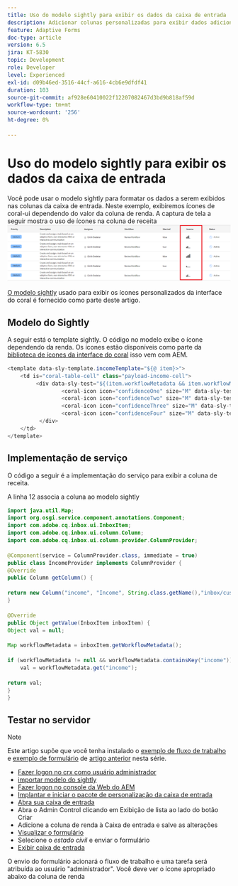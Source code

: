 ```yaml
---
title: Uso do modelo sightly para exibir os dados da caixa de entrada
description: Adicionar colunas personalizadas para exibir dados adicionais do fluxo de trabalho usando um modelo simples
feature: Adaptive Forms
doc-type: article
version: 6.5
jira: KT-5830
topic: Development
role: Developer
level: Experienced
exl-id: d09b46ed-3516-44cf-a616-4cb6e9dfdf41
duration: 103
source-git-commit: af928e60410022f12207082467d3bd9b818af59d
workflow-type: tm+mt
source-wordcount: '256'
ht-degree: 0%

---
```


# Uso do modelo sightly para exibir os dados da caixa de entrada

Você pode usar o modelo sightly para formatar os dados a serem exibidos nas colunas da caixa de entrada. Neste exemplo, exibiremos ícones de coral-ui dependendo do valor da coluna de renda. A captura de tela a seguir mostra o uso de ícones na coluna de receita
![ícones de renda](assets/income-column.PNG)

[O modelo sightly](assets/sightly-template.zip) usado para exibir os ícones personalizados da interface do coral é fornecido como parte deste artigo.

## Modelo do Sightly

A seguir está o template sightly. O código no modelo exibe o ícone dependendo da renda. Os ícones estão disponíveis como parte da [biblioteca de ícones da interface do coral](https://helpx.adobe.com/experience-manager/6-3/sites/developing/using/reference-materials/coral-ui/coralui3/Coral.Icon.html#availableIcons) isso vem com AEM.

```java
<template data-sly-template.incomeTemplate="${@ item}>">
    <td is="coral-table-cell" class="payload-income-cell">
         <div data-sly-test="${(item.workflowMetadata && item.workflowMetadata.income)}" data-sly-set.income ="${item.workflowMetadata.income}">
                 <coral-icon icon="confidenceOne" size="M" data-sly-test="${income >=0 && income <10000}"></coral-icon>
                 <coral-icon icon="confidenceTwo" size="M" data-sly-test="${income >=10000 && income <100000}"></coral-icon>
                 <coral-icon icon="confidenceThree" size="M" data-sly-test="${income >=100000 && income <500000}"></coral-icon>
                 <coral-icon icon="confidenceFour" size="M" data-sly-test="${income >=500000}"></coral-icon>
          </div>
    </td>
</template>
```

## Implementação de serviço

O código a seguir é a implementação do serviço para exibir a coluna de receita.

A linha 12 associa a coluna ao modelo sightly

```java
import java.util.Map;
import org.osgi.service.component.annotations.Component;
import com.adobe.cq.inbox.ui.InboxItem;
import com.adobe.cq.inbox.ui.column.Column;
import com.adobe.cq.inbox.ui.column.provider.ColumnProvider;

@Component(service = ColumnProvider.class, immediate = true)
public class IncomeProvider implements ColumnProvider {
@Override
public Column getColumn() {

return new Column("income", "Income", String.class.getName(),"inbox/customization/column-templates.html", "incomeTemplate");
}

@Override
public Object getValue(InboxItem inboxItem) {
Object val = null;

Map workflowMetadata = inboxItem.getWorkflowMetadata();

if (workflowMetadata != null && workflowMetadata.containsKey("income"))
    val = workflowMetadata.get("income");

return val;
}
}
```

## Testar no servidor

>[!NOTE]
>
>Este artigo supõe que você tenha instalado o [exemplo de fluxo de trabalho](assets/review-workflow.zip) e [exemplo de formulário](assets/snap-form.zip) de [artigo anterior](https://experienceleague.adobe.com/docs/experience-manager-learn/forms/inbox-customization/add-married-column.html) nesta série.

* [Fazer logon no crx como usuário administrador](http://localhost:4502/crx/de/index.jsp)
* [importar modelo do sightly](assets/sightly-template.zip)
* [Fazer logon no console da Web do AEM](http://localhost:4502/system/console/bundles)
* [Implantar e iniciar o pacote de personalização da caixa de entrada](assets/income-column-customization.jar)
* [Abra sua caixa de entrada](http://localhost:4502/aem/inbox)
* Abra o Admin Control clicando em Exibição de lista ao lado do botão Criar
* Adicione a coluna de renda à Caixa de entrada e salve as alterações
* [Visualizar o formulário](http://localhost:4502/content/dam/formsanddocuments/snapform/jcr:content?wcmmode=disabled)
* Selecione o _estado civil_ e enviar o formulário
* [Exibir caixa de entrada](http://localhost:4502/aem/inbox)

O envio do formulário acionará o fluxo de trabalho e uma tarefa será atribuída ao usuário &quot;administrador&quot;. Você deve ver o ícone apropriado abaixo da coluna de renda
